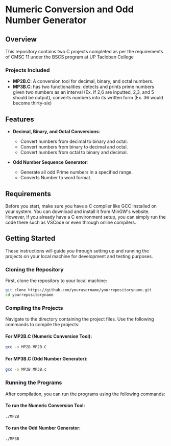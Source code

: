 # Numeric Conversion and Odd Number Generator

## Overview

This repository contains two C projects completed as per the requirements of CMSC 11 under the BSCS program at UP Tacloban College

### Projects Included

- **MP2B.C**: A conversion tool for decimal, binary, and octal numbers.
- **MP3B.C**: has two functionalities: detects and prints prime numbers given two numbers as an interval (Ex. If 2,6 are inputted, 2,3, and 5 should be output), converts numbers into its written form (Ex. 36 would become thirty-six)
## Features

- **Decimal, Binary, and Octal Conversions**:
  - Convert numbers from decimal to binary and octal.
  - Convert numbers from binary to decimal and octal.
  - Convert numbers from octal to binary and decimal.

- **Odd Number Sequence Generator**:
  - Generate all odd Prime numbers in a specified range.
  - Converts Number to word format. 


## Requirements

Before you start, make sure you have a C compiler like GCC installed on your system. You can download and install it from MinGW's website.
However, if you already have a C environment setup, you can simply run the code there such as VSCode or even through online compilers. 


## Getting Started

These instructions will guide you through setting up and running the projects on your local machine for development and testing purposes.

### Cloning the Repository

First, clone the repository to your local machine:

```bash
git clone https://github.com/yourusername/yourrepositoryname.git
cd yourrepositoryname
```

### Compiling the Projects

Navigate to the directory containing the project files. Use the following commands to compile the projects:

#### For MP2B.C (Numeric Conversion Tool):

```bash
gcc -o MP2B MP2B.C
```

#### For MP3B.C (Odd Number Generator):

```bash
gcc -o MP3B MP3B.c
```

### Running the Programs

After compilation, you can run the programs using the following commands:

#### To run the Numeric Conversion Tool:

```bash
./MP2B
```

#### To run the Odd Number Generator:

```bash
./MP3B
```

